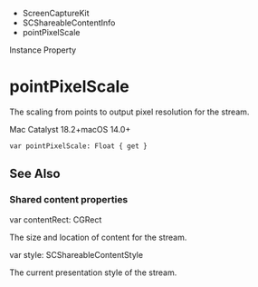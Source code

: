 

- ScreenCaptureKit
- SCShareableContentInfo
-  pointPixelScale 

Instance Property

# pointPixelScale

The scaling from points to output pixel resolution for the stream.

Mac Catalyst 18.2+macOS 14.0+

``` source
var pointPixelScale: Float { get }
```

## See Also

### Shared content properties

var contentRect: CGRect

The size and location of content for the stream.

var style: SCShareableContentStyle

The current presentation style of the stream.

